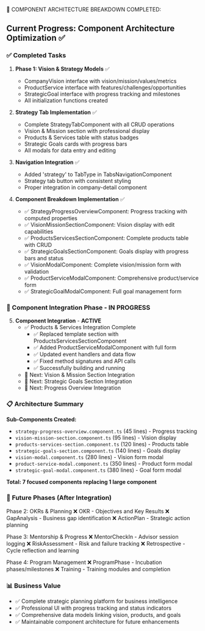 🚀 COMPONENT ARCHITECTURE BREAKDOWN COMPLETED:

## Current Progress: Component Architecture Optimization ✅

### ✅ Completed Tasks
1. **Phase 1: Vision & Strategy Models** ✅
   - CompanyVision interface with vision/mission/values/metrics
   - ProductService interface with features/challenges/opportunities  
   - StrategicGoal interface with progress tracking and milestones
   - All initialization functions created

2. **Strategy Tab Implementation** ✅
   - Complete StrategyTabComponent with all CRUD operations
   - Vision & Mission section with professional display
   - Products & Services table with status badges
   - Strategic Goals cards with progress bars
   - All modals for data entry and editing

3. **Navigation Integration** ✅
   - Added 'strategy' to TabType in TabsNavigationComponent
   - Strategy tab button with consistent styling
   - Proper integration in company-detail component

4. **Component Breakdown Implementation** ✅
   - ✅ StrategyProgressOverviewComponent: Progress tracking with computed properties
   - ✅ VisionMissionSectionComponent: Vision display with edit capabilities
   - ✅ ProductsServicesSectionComponent: Complete products table with CRUD
   - ✅ StrategicGoalsSectionComponent: Goals display with progress bars and status
   - ✅ VisionModalComponent: Complete vision/mission form with validation
   - ✅ ProductServiceModalComponent: Comprehensive product/service form
   - ✅ StrategicGoalModalComponent: Full goal management form

### 🔄 Component Integration Phase - **IN PROGRESS**
5. **Component Integration** - **ACTIVE**
   - ✅ Products & Services Integration Complete
     - ✅ Replaced template section with ProductsServicesSectionComponent
     - ✅ Added ProductServiceModalComponent with full form
     - ✅ Updated event handlers and data flow
     - ✅ Fixed method signatures and API calls
     - ✅ Successfully building and running
   - 🔄 Next: Vision & Mission Section Integration
   - 🔄 Next: Strategic Goals Section Integration
   - 🔄 Next: Progress Overview Integration

### 📋 Architecture Summary
**Sub-Components Created:**
- `strategy-progress-overview.component.ts` (45 lines) - Progress tracking
- `vision-mission-section.component.ts` (95 lines) - Vision display
- `products-services-section.component.ts` (120 lines) - Products table
- `strategic-goals-section.component.ts` (140 lines) - Goals display
- `vision-modal.component.ts` (280 lines) - Vision form modal
- `product-service-modal.component.ts` (350 lines) - Product form modal
- `strategic-goal-modal.component.ts` (380 lines) - Goal form modal

**Total: 7 focused components replacing 1 large component**

### 🎯 Future Phases (After Integration)

Phase 2: OKRs & Planning
❌ OKR - Objectives and Key Results
❌ GapAnalysis - Business gap identification
❌ ActionPlan - Strategic action planning

Phase 3: Mentorship & Progress
❌ MentorCheckIn - Advisor session logging
❌ RiskAssessment - Risk and failure tracking
❌ Retrospective - Cycle reflection and learning

Phase 4: Program Management
❌ ProgramPhase - Incubation phases/milestones
❌ Training - Training modules and completion

### 📊 Business Value
- ✅ Complete strategic planning platform for business intelligence
- ✅ Professional UI with progress tracking and status indicators
- ✅ Comprehensive data models linking vision, products, and goals
- ✅ Maintainable component architecture for future enhancements
